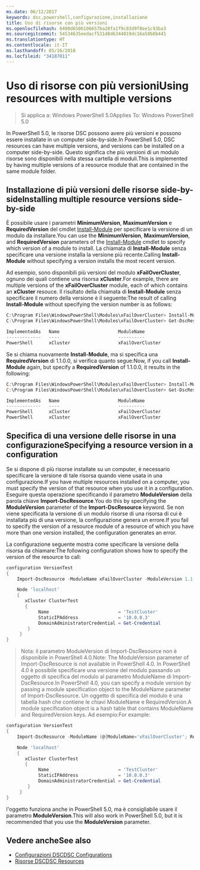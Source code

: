 ```yaml
---
ms.date: 06/12/2017
keywords: dsc,powershell,configurazione,installazione
title: Uso di risorse con più versioni
ms.openlocfilehash: 6400d6506106657ba28fa1f9c83d9f8ee1c93ba3
ms.sourcegitcommit: 54534635eedacf531d8d6344019dc16a50b8b441
ms.translationtype: HT
ms.contentlocale: it-IT
ms.lasthandoff: 05/16/2018
ms.locfileid: "34187011"
---
```

# <a name="using-resources-with-multiple-versions"></a><span data-ttu-id="63987-103">Uso di risorse con più versioni</span><span class="sxs-lookup"><span data-stu-id="63987-103">Using resources with multiple versions</span></span>

> <span data-ttu-id="63987-104">Si applica a: Windows PowerShell 5.0</span><span class="sxs-lookup"><span data-stu-id="63987-104">Applies To: Windows PowerShell 5.0</span></span>

<span data-ttu-id="63987-105">In PowerShell 5.0, le risorse DSC possono avere più versioni e possono essere installate in un computer side-by-side.</span><span class="sxs-lookup"><span data-stu-id="63987-105">In PowerShell 5.0, DSC resources can have multiple versions, and versions can be installed on a computer side-by-side.</span></span> <span data-ttu-id="63987-106">Questo significa che più versioni di un modulo risorse sono disponibili nella stessa cartella di moduli.</span><span class="sxs-lookup"><span data-stu-id="63987-106">This is implemented by having multiple versions of a resource module that are contained in the same module folder.</span></span>

## <a name="installing-multiple-resource-versions-side-by-side"></a><span data-ttu-id="63987-107">Installazione di più versioni delle risorse side-by-side</span><span class="sxs-lookup"><span data-stu-id="63987-107">Installing multiple resource versions side-by-side</span></span>

<span data-ttu-id="63987-108">È possibile usare i parametri **MinimumVersion**, **MaximumVersion** e **RequiredVersion** del cmdlet [Install-Module](https://technet.microsoft.com/library/dn807162.aspx) per specificare la versione di un modulo da installare.</span><span class="sxs-lookup"><span data-stu-id="63987-108">You can use the **MinimumVersion**, **MaximumVersion**, and **RequiredVersion** parameters of the [Install-Module](https://technet.microsoft.com/library/dn807162.aspx) cmdlet to specify which version of a module to install.</span></span> <span data-ttu-id="63987-109">La chiamata di **Install-Module** senza specificare una versione installa la versione più recente.</span><span class="sxs-lookup"><span data-stu-id="63987-109">Calling **Install-Module** without specifying a version installs the most recent version.</span></span>

<span data-ttu-id="63987-110">Ad esempio, sono disponibili più versioni del modulo **xFailOverCluster**, ognuno dei quali contiene una risorsa **xCluster**.</span><span class="sxs-lookup"><span data-stu-id="63987-110">For example, there are multiple versions of the **xFailOverCluster** module, each of which contains an **xCluster** resouce.</span></span> <span data-ttu-id="63987-111">Il risultato della chiamata di **Install-Module** senza specificare il numero della versione è il seguente:</span><span class="sxs-lookup"><span data-stu-id="63987-111">The result of calling **Install-Module** without specifying the version number is as follows:</span></span>

```powershell
C:\Program Files\WindowsPowerShell\Modules\xFailOverCluster> Install-Module xFailOverCluster
C:\Program Files\WindowsPowerShell\Modules\xFailOverCluster> Get-DscResource xCluster

ImplementedAs   Name                      ModuleName                     Version    Properties
-------------   ----                      ----------                     -------    ----------
PowerShell      xCluster                  xFailOverCluster               1.2.0.0    {DomainAdministratorCredential, ...
```

<span data-ttu-id="63987-112">Se si chiama nuovamente **Install-Module**, ma si specifica una **RequiredVersion** di 1.1.0.0, si verifica quanto segue:</span><span class="sxs-lookup"><span data-stu-id="63987-112">Now, if you call **Install-Module** again, but specify a **RequiredVersion** of 1.1.0.0, it results in the following:</span></span>

```powershell
C:\Program Files\WindowsPowerShell\Modules\xFailOverCluster> Install-Module xFailOverCluster -RequiredVersion 1.1
C:\Program Files\WindowsPowerShell\Modules\xFailOverCluster> Get-DscResource xCluster

ImplementedAs   Name                      ModuleName                     Version    Properties
-------------   ----                      ----------                     -------    ----------
PowerShell      xCluster                  xFailOverCluster               1.1        {DomainAdministratorCredential, Name, ...
PowerShell      xCluster                  xFailOverCluster               1.2.0.0    {DomainAdministratorCredential, Name, ...
```

## <a name="specifying-a-resource-version-in-a-configuration"></a><span data-ttu-id="63987-113">Specifica di una versione delle risorse in una configurazione</span><span class="sxs-lookup"><span data-stu-id="63987-113">Specifying a resource version in a configuration</span></span>

<span data-ttu-id="63987-114">Se si dispone di più risorse installate su un computer, è necessario specificare la versione di tale risorsa quando viene usata in una configurazione.</span><span class="sxs-lookup"><span data-stu-id="63987-114">If you have multiple resources installed on a computer, you must specify the version of that resource when you use it in a configuration.</span></span> <span data-ttu-id="63987-115">Eseguire questa operazione specificando il parametro **ModuleVersion** della parola chiave **Import-DscResource**.</span><span class="sxs-lookup"><span data-stu-id="63987-115">You do this by specifying the **ModuleVersion** parameter of the **Import-DscResource** keyword.</span></span> <span data-ttu-id="63987-116">Se non viene specificata la versione di un modulo risorse di una risorsa di cui è installata più di una versione, la configurazione genera un errore.</span><span class="sxs-lookup"><span data-stu-id="63987-116">If you fail to specify the version of a resource module of a resource of which you have more than one version installed, the configuration generates an error.</span></span>

<span data-ttu-id="63987-117">La configurazione seguente mostra come specificare la versione della risorsa da chiamare:</span><span class="sxs-lookup"><span data-stu-id="63987-117">The following configuration shows how to specify the version of the resource to call:</span></span>

```powershell
configuration VersionTest
{
    Import-DscResource -ModuleName xFailOverCluster -ModuleVersion 1.1

    Node 'localhost'
    {
       xCluster ClusterTest
       {
            Name                          = 'TestCluster'
            StaticIPAddress               = '10.0.0.3'
            DomainAdministratorCredential = Get-Credential
        }
     }
}
```

><span data-ttu-id="63987-118">Nota: il parametro ModuleVersion di Import-DscResource non è disponibile in PowerShell 4.0.</span><span class="sxs-lookup"><span data-stu-id="63987-118">Note: The ModuleVersion parameter of Import-DscResource is not available in PowerShell 4.0.</span></span> <span data-ttu-id="63987-119">In PowerShell 4.0 è possibile specificare una versione del modulo passando un oggetto di specifica del modulo al parametro ModuleName di Import-DscResource.</span><span class="sxs-lookup"><span data-stu-id="63987-119">In PowerShell 4.0, you can specify a module version by passing a module specification object to the ModuleName parameter of Import-DscResource.</span></span> <span data-ttu-id="63987-120">Un oggetto di specifica del modulo è una tabella hash che contiene le chiavi ModuleName e RequiredVersion.</span><span class="sxs-lookup"><span data-stu-id="63987-120">A module specification object is a hash table that contains ModuleName and RequiredVersion  keys.</span></span> <span data-ttu-id="63987-121">Ad esempio:</span><span class="sxs-lookup"><span data-stu-id="63987-121">For example:</span></span>

```powershell
configuration VersionTest
{
    Import-DscResource -ModuleName (@{ModuleName='xFailOverCluster'; RequiredVersion='1.1'} )

    Node 'localhost'
    {
       xCluster ClusterTest
       {
            Name                          = 'TestCluster'
            StaticIPAddress               = '10.0.0.3'
            DomainAdministratorCredential = Get-Credential
        }
     }
}
```

<span data-ttu-id="63987-122">l'oggetto funziona anche in PowerShell 5.0, ma è consigliabile usare il parametro **ModuleVersion**.</span><span class="sxs-lookup"><span data-stu-id="63987-122">This will also work in PowerShell 5.0, but it is recommended that you use the **ModuleVersion** parameter.</span></span>

## <a name="see-also"></a><span data-ttu-id="63987-123">Vedere anche</span><span class="sxs-lookup"><span data-stu-id="63987-123">See also</span></span>
* [<span data-ttu-id="63987-124">Configurazioni DSC</span><span class="sxs-lookup"><span data-stu-id="63987-124">DSC Configurations</span></span>](configurations.md)
* [<span data-ttu-id="63987-125">Risorse DSC</span><span class="sxs-lookup"><span data-stu-id="63987-125">DSC Resources</span></span>](resources.md)